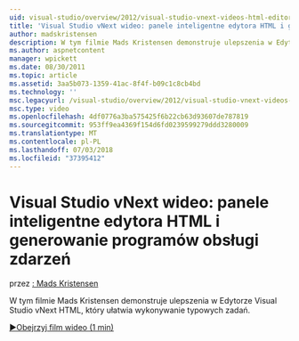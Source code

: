 ```yaml
---
uid: visual-studio/overview/2012/visual-studio-vnext-videos-html-editor-smart-tasks-and-event-handler-generation
title: 'Visual Studio vNext wideo: panele inteligentne edytora HTML i generowanie programów obsługi zdarzeń | Dokumentacja firmy Microsoft'
author: madskristensen
description: W tym filmie Mads Kristensen demonstruje ulepszenia w Edytorze Visual Studio vNext HTML, który ułatwia wykonywanie typowych zadań.
ms.author: aspnetcontent
manager: wpickett
ms.date: 08/30/2011
ms.topic: article
ms.assetid: 3aa5b073-1359-41ac-8f4f-b09c1c8cb4bd
ms.technology: ''
msc.legacyurl: /visual-studio/overview/2012/visual-studio-vnext-videos-html-editor-smart-tasks-and-event-handler-generation
msc.type: video
ms.openlocfilehash: 4df0776a3ba575425f6b22cb63d93607de787819
ms.sourcegitcommit: 953ff9ea4369f154d6fd0239599279ddd3280009
ms.translationtype: MT
ms.contentlocale: pl-PL
ms.lasthandoff: 07/03/2018
ms.locfileid: "37395412"
---
```

<a name="visual-studio-vnext-videos-html-editor-smart-tasks-and-event-handler-generation"></a>Visual Studio vNext wideo: panele inteligentne edytora HTML i generowanie programów obsługi zdarzeń
====================
przez [: Mads Kristensen](https://github.com/madskristensen)

W tym filmie Mads Kristensen demonstruje ulepszenia w Edytorze Visual Studio vNext HTML, który ułatwia wykonywanie typowych zadań.

[&#9654;Obejrzyj film wideo (1 min)](https://channel9.msdn.com/Blogs/ASP-NET-Site-Videos/visual-studio-vnext-videos-html-editor-smart-tasks-and-event-handler-generation)
